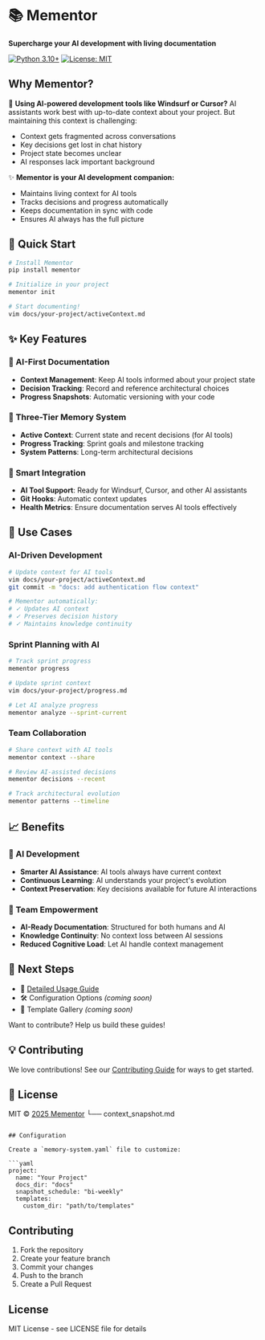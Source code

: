 # 📚 Mementor

**Supercharge your AI development with living documentation**

[![Python 3.10+](https://img.shields.io/badge/python-3.10+-blue.svg)](https://www.python.org/downloads/)
[![License: MIT](https://img.shields.io/badge/License-MIT-yellow.svg)](https://opensource.org/licenses/MIT)

## Why Mementor?

🤖 **Using AI-powered development tools like Windsurf or Cursor?**
AI assistants work best with up-to-date context about your project. But maintaining this context is challenging:

- Context gets fragmented across conversations
- Key decisions get lost in chat history
- Project state becomes unclear
- AI responses lack important background

✨ **Mementor is your AI development companion:**
- Maintains living context for AI tools
- Tracks decisions and progress automatically
- Keeps documentation in sync with code
- Ensures AI always has the full picture

## 🚀 Quick Start

```bash
# Install Mementor
pip install mementor

# Initialize in your project
mementor init

# Start documenting!
vim docs/your-project/activeContext.md
```

## ✨ Key Features

### 🤖 AI-First Documentation
- **Context Management**: Keep AI tools informed about your project state
- **Decision Tracking**: Record and reference architectural choices
- **Progress Snapshots**: Automatic versioning with your code

### 🧠 Three-Tier Memory System
- **Active Context**: Current state and recent decisions (for AI tools)
- **Progress Tracking**: Sprint goals and milestone tracking
- **System Patterns**: Long-term architectural decisions

### 🎯 Smart Integration
- **AI Tool Support**: Ready for Windsurf, Cursor, and other AI assistants
- **Git Hooks**: Automatic context updates
- **Health Metrics**: Ensure documentation serves AI tools effectively

## 🎯 Use Cases

### AI-Driven Development
```bash
# Update context for AI tools
vim docs/your-project/activeContext.md
git commit -m "docs: add authentication flow context"

# Mementor automatically:
# ✓ Updates AI context
# ✓ Preserves decision history
# ✓ Maintains knowledge continuity
```

### Sprint Planning with AI
```bash
# Track sprint progress
mementor progress

# Update sprint context
vim docs/your-project/progress.md

# Let AI analyze progress
mementor analyze --sprint-current
```

### Team Collaboration
```bash
# Share context with AI tools
mementor context --share

# Review AI-assisted decisions
mementor decisions --recent

# Track architectural evolution
mementor patterns --timeline
```

## 📈 Benefits

### 🤖 AI Development
- **Smarter AI Assistance**: AI tools always have current context
- **Continuous Learning**: AI understands your project's evolution
- **Context Preservation**: Key decisions available for future AI interactions

### 💪 Team Empowerment
- **AI-Ready Documentation**: Structured for both humans and AI
- **Knowledge Continuity**: No context loss between AI sessions
- **Reduced Cognitive Load**: Let AI handle context management

## 🔗 Next Steps

- 📖 [Detailed Usage Guide](docs/mementor_docs/USAGE.md)
- 🛠️ Configuration Options *(coming soon)*
- 🎨 Template Gallery *(coming soon)*

Want to contribute? Help us build these guides!

## 💡 Contributing

We love contributions! See our [Contributing Guide](CONTRIBUTING.md) for ways to get started.

## 📄 License

MIT © [2025 Mementor](LICENSE)
            └── context_snapshot.md
```

## Configuration

Create a `memory-system.yaml` file to customize:

```yaml
project:
  name: "Your Project"
  docs_dir: "docs"
  snapshot_schedule: "bi-weekly"
  templates:
    custom_dir: "path/to/templates"
```

## Contributing

1. Fork the repository
2. Create your feature branch
3. Commit your changes
4. Push to the branch
5. Create a Pull Request

## License

MIT License - see LICENSE file for details
